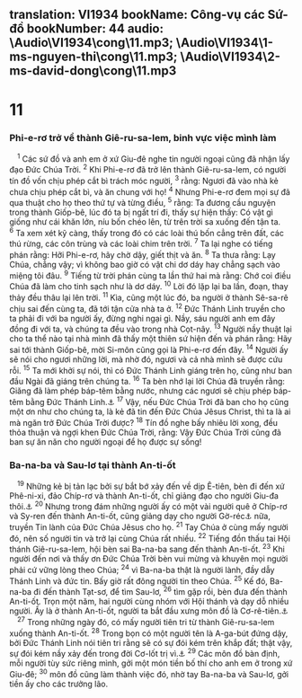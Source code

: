 translation: VI1934
bookName: Công-vụ các Sứ-đồ 
bookNumber: 44
audio: \Audio\VI1934\cong\11.mp3; \Audio\VI1934\1-ms-nguyen-thi\cong\11.mp3; \Audio\VI1934\2-ms-david-dong\cong\11.mp3
-------

<div class="title"><h1>11</h1><h3>Phi-e-rơ trở về thành Giê-ru-sa-lem, binh vực việc mình làm</h3></div>
<span class="verse cong_11_1"> <sup>1</sup> Các sứ đồ và anh em ở xứ Giu-đê nghe tin người ngoại cũng đã nhận lấy đạo Đức Chúa Trời. </span>
<span class="verse cong_11_2"><sup>2</sup> Khi Phi-e-rơ đã trở lên thành Giê-ru-sa-lem, có người tín đồ vốn chịu phép cắt bì trách móc người, </span>
<span class="verse cong_11_3"><sup>3</sup> rằng: Ngươi đã vào nhà kẻ chưa chịu phép cắt bì, và ăn chung với họ! </span>
<span class="verse cong_11_4"><sup>4</sup> Nhưng Phi-e-rơ đem mọi sự đã qua thuật cho họ theo thứ tự và từng điều, </span>
<span class="verse cong_11_5"><sup>5</sup> rằng: Ta đương cầu nguyện trong thành Giốp-bê, lúc đó ta bị ngất trí đi, thấy sự hiện thấy: Có vật gì giống như cái khăn lớn, níu bốn chéo lên, từ trên trời sa xuống đến tận ta. </span>
<span class="verse cong_11_6"><sup>6</sup> Ta xem xét kỹ càng, thấy trong đó có các loài thú bốn cẳng trên đất, các thú rừng, các côn trùng và các loài chim trên trời. </span>
<span class="verse cong_11_7"><sup>7</sup> Ta lại nghe có tiếng phán rằng: Hỡi Phi-e-rơ, hãy chờ dậy, giết thịt và ăn. </span>
<span class="verse cong_11_8"><sup>8</sup> Ta thưa rằng: Lạy Chúa, chẳng vậy; vì không bao giờ có vật chi dơ dáy hay chẳng sạch vào miệng tôi đâu. </span>
<span class="verse cong_11_9"><sup>9</sup> Tiếng từ trời phán cùng ta lần thứ hai mà rằng: Chớ coi điều Chúa đã làm cho tinh sạch như là dơ dáy. </span>
<span class="verse cong_11_10"><sup>10</sup> Lời đó lặp lại ba lần, đoạn, thay thảy đều thâu lại lên trời. </span>
<span class="verse cong_11_11"><sup>11</sup> Kìa, cũng một lúc đó, ba người ở thành Sê-sa-rê chịu sai đến cùng ta, đã tới tận cửa nhà ta ở. </span>
<span class="verse cong_11_12"><sup>12</sup> Đức Thánh Linh truyền cho ta phải đi với ba người ấy, đừng nghi ngại gì. Nầy, sáu người anh em đây đồng đi với ta, và chúng ta đều vào trong nhà Cọt-nây. </span>
<span class="verse cong_11_13"><sup>13</sup> Người nầy thuật lại cho ta thể nào tại nhà mình đã thấy một thiên sứ hiện đến và phán rằng: Hãy sai tới thành Giốp-bê, mời Si-môn cũng gọi là Phi-e-rơ đến đây. </span>
<span class="verse cong_11_14"><sup>14</sup> Người ấy sẽ nói cho ngươi những lời, mà nhờ đó, ngươi và cả nhà mình sẽ được cứu rỗi. </span>
<span class="verse cong_11_15"><sup>15</sup> Ta mới khởi sự nói, thì có Đức Thánh Linh giáng trên họ, cũng như ban đầu Ngài đã giáng trên chúng ta. </span>
<span class="verse cong_11_16"><sup>16</sup> Ta bèn nhớ lại lời Chúa đã truyền rằng: Giăng đã làm phép báp-têm bằng nước, nhưng các ngươi sẽ chịu phép báp-têm bằng Đức Thánh Linh.<a data-toggle="tooltip" data-placement="bottom" title="Cong 1:5">⚓</a></span>
<span class="verse cong_11_17"><sup>17</sup> Vậy, nếu Đức Chúa Trời đã ban cho họ cũng một ơn như cho chúng ta, là kẻ đã tin đến Đức Chúa Jêsus Christ, thì ta là ai mà ngăn trở Đức Chúa Trời được? </span>
<span class="verse cong_11_18"><sup>18</sup> Tín đồ nghe bấy nhiêu lời xong, đều thỏa thuận và ngợi khen Đức Chúa Trời, rằng: Vậy Đức Chúa Trời cũng đã ban sự ăn năn cho người ngoại để họ được sự sống! <br/></span>
<div class="title"><h3>Ba-na-ba và Sau-lơ tại thành An-ti-ốt</h3></div>
<span class="verse cong_11_19"> <sup>19</sup> Những kẻ bị tản lạc bởi sự bắt bớ xảy đến về dịp Ê-tiên, bèn đi đến xứ Phê-ni-xi, đảo Chíp-rơ và thành An-ti-ốt, chỉ giảng đạo cho người Giu-đa thôi.<a data-toggle="tooltip" data-placement="bottom" title="Cong 8:1-4">⚓</a></span>
<span class="verse cong_11_20"><sup>20</sup> Nhưng trong đám những người ấy có một vài người quê ở Chíp-rơ và Sy-ren đến thành An-ti-ốt, cũng giảng dạy cho người Gờ-réc<a data-toggle="tooltip" data-placement="bottom" title="Có một số cổ bản ghi: người Do Thái nói tiếng Gờ-réc">⚓</a> nữa, truyền Tin lành của Đức Chúa Jêsus cho họ. </span>
<span class="verse cong_11_21"><sup>21</sup> Tay Chúa ở cùng mấy người đó, nên số người tin và trở lại cùng Chúa rất nhiều. </span>
<span class="verse cong_11_22"><sup>22</sup> Tiếng đồn thấu tai Hội thánh Giê-ru-sa-lem, hội bèn sai Ba-na-ba sang đến thành An-ti-ốt. </span>
<span class="verse cong_11_23"><sup>23</sup> Khi người đến nơi và thấy ơn Đức Chúa Trời bèn vui mừng và khuyên mọi người phải cứ vững lòng theo Chúa; </span>
<span class="verse cong_11_24"><sup>24</sup> vì Ba-na-ba thật là người lành, đầy dẫy Thánh Linh và đức tin. Bấy giờ rất đông người tin theo Chúa. </span>
<span class="verse cong_11_25"><sup>25</sup> Kế đó, Ba-na-ba đi đến thành Tạt-sơ, để tìm Sau-lơ, </span>
<span class="verse cong_11_26"><sup>26</sup> tìm gặp rồi, bèn đưa đến thành An-ti-ốt. Trọn một năm, hai người cùng nhóm với Hội thánh và dạy dỗ nhiều người. Ấy là ở thành An-ti-ốt, người ta bắt đầu xưng môn đồ là Cơ-rê-tiên.<a data-toggle="tooltip" data-placement="bottom" title="Cơ-rê-tiên (Chrétien) nghĩa là kẻ tin theo Đấng Christ">⚓</a><br/></span>
<span class="verse cong_11_27"> <sup>27</sup> Trong những ngày đó, có mấy người tiên tri từ thành Giê-ru-sa-lem xuống thành An-ti-ốt. </span>
<span class="verse cong_11_28"><sup>28</sup> Trong bọn có một người tên là A-ga-bút đứng dậy, bởi Đức Thánh Linh nói tiên tri rằng sẽ có sự đói kém trên khắp đất; thật vậy, sự đói kém nầy xảy đến trong đời Cơ-lốt trị vì.<a data-toggle="tooltip" data-placement="bottom" title="Cong 21:10">⚓</a></span>
<span class="verse cong_11_29"><sup>29</sup> Các môn đồ bàn định, mỗi người tùy sức riêng mình, gởi một món tiền bố thí cho anh em ở trong xứ Giu-đê; </span>
<span class="verse cong_11_30"><sup>30</sup> môn đồ cũng làm thành việc đó, nhờ tay Ba-na-ba và Sau-lơ, gởi tiền ấy cho các trưởng lão. <br/></span>
